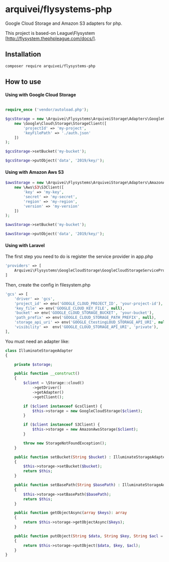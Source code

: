 # arquivei/flysystems-php

Google Cloud Storage and Amazon S3 adapters for php.

This project is based-on League\Flysystem [http://flysystem.thephpleague.com/docs/].

## Installation

```bash
composer require arquivei/flysystems-php
```

## How to use

#### Using with Google Cloud Storage

```php

require_once ('vendor/autoload.php');

$gcsStorage = new \Arquivei\Flysystems\ArquiveiStorage\Adapters\GoogleCloudStorage(
    new \Google\Cloud\Storage\StorageClient([
        'projectId' => 'my-project',
        'keyFilePath' => './auth.json'
    ])
);

$gcsStorage->setBucket('my-bucket');

$gcsStorage->putObject('data', '2019/key/');

```

#### Using with Amazon Aws S3

```php
$awsStorage = new \Arquivei\Flysystems\ArquiveiStorage\Adapters\AmazonAwsStorage(
    new \Aws\S3\S3Client([
        'key' => 'my-key',
        'secret' => 'my-secret',
        'region' => 'my-region',
        'version' => 'my-version'
    ])
);

$awsStorage->setBucket('my-bucket');

$awsStorage->putObject('data', '2019/key/');

```

#### Using with Laravel

The first step you need to do is register the service provider in app.php

```php
'providers' => [
    Arquivei\Flysystems\GoogleCloudStorage\GoogleCloudStorageServiceProvider::class,
]
```

Then, create the config in filesystem.php


```php
'gcs' => [
    'driver' => 'gcs',
    'project_id' => env('GOOGLE_CLOUD_PROJECT_ID', 'your-project-id'),
    'key_file' => env('GOOGLE_CLOUD_KEY_FILE', null),
    'bucket' => env('GOOGLE_CLOUD_STORAGE_BUCKET', 'your-bucket'),
    'path_prefix' => env('GOOGLE_CLOUD_STORAGE_PATH_PREFIX', null),
    'storage_api_uri' => env('GOOGLE_CtestingLOUD_STORAGE_API_URI', null), 
    'visibility' =>  env('GOOGLE_CLOUD_STORAGE_API_URI', 'private'), 
],
```
You must need an adapter like:

```php
class IlluminateStorageAdapter
{

    private $storage;

    public function __construct()
    {
        $client = \Storage::cloud()
            ->getDriver()
            ->getAdapter()
            ->getClient();

        if ($client instanceof GcsClient) {
            $this->storage = new GoogleCloudStorage($client);
        }

        if ($client instanceof S3Client) {
            $this->storage = new AmazonAwsStorage($client);
        }

        throw new StorageNotFoundException();
    }

    public function setBucket(String $bucket) : IlluminateStorageAdapter
    {
        $this->storage->setBucket($bucket);
        return $this;
    }

    public function setBasePath(String $basePath) : IlluminateStorageAdapter
    {
        $this->storage->setBasePath($basePath);
        return $this;
    }

    public function getObjectAsync(array $keys): array
    {
        return $this->storage->getObjectAsync($keys);
    }

    public function putObject(String $data, String $key, String $acl = "private") : String
    {
        return $this->storage->putObject($data, $key, $acl);
    }
}
```

